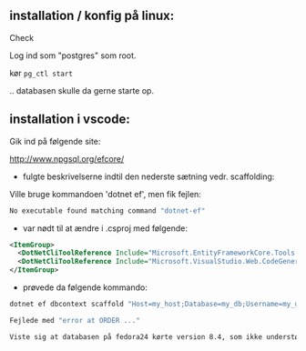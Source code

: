 ## installation / konfig på linux:

Check

Log ind som "postgres" som root.

kør `pg_ctl start`

.. databasen skulle da gerne starte op.


## installation i vscode:

Gik ind på følgende site:

http://www.npgsql.org/efcore/

- fulgte beskrivelserne indtil den nederste sætning vedr. scaffolding:

Ville bruge kommandoen 'dotnet ef', men fik fejlen:

```bash
No executable found matching command "dotnet-ef"
```

- var nødt til at ændre i .csproj med følgende:

```xml
<ItemGroup>
  <DotNetCliToolReference Include="Microsoft.EntityFrameworkCore.Tools.DotNet" Version="2.0.0" />
  <DotNetCliToolReference Include="Microsoft.VisualStudio.Web.CodeGeneration.Tools" Version="2.0.0" />
</ItemGroup>
```
- prøvede da følgende kommando:

```bash
dotnet ef dbcontext scaffold "Host=my_host;Database=my_db;Username=my_user;Password=my_pw" Npgsql.EntityFrameworkCore.PostgreSQL````

Fejlede med "error at ORDER ..." 

Viste sig at databasen på fedora24 kørte version 8.4, som ikke understøtter "Order by" i en aggregate-funktion.



